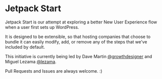 Jetpack Start
=============

Jetpack Start is our attempt at exploring a better New User Experience flow when a user first sets up WordPress.

It is designed to be extensible, so that hosting companies that choose to bundle it can easily modify, add, or remove any of the steps that we've included by default.

This initiative is currently being led by Dave Martin [@growthdesigner](http://github.com/growthdesigner) and Miguel Lezama [@lezama](http://github.com/lezama).

Pull Requests and Issues are always welcome. :)
